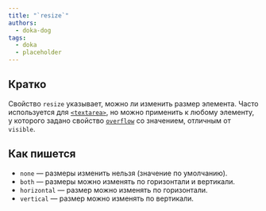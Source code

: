 ```yaml
---
title: "`resize`"
authors:
  - doka-dog
tags:
  - doka
  - placeholder
---
```


## Кратко

Свойство `resize` указывает, можно ли изменить размер элемента. Часто используется для [`<textarea>`](/html/textarea), но можно применить к любому элементу, у которого задано свойство [`overflow`](/css/overflow) со значением, отличным от `visible`.

## Как пишется

- `none` — размеры изменить нельзя (значение по умолчанию).
- `both` — размеры можно изменять по горизонтали и вертикали.
- `horizontal` — размер можно изменять по горизонтали.
- `vertical` — размер можно изменять по вертикали.
